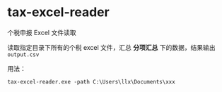 # tax-excel-reader

个税申报 Excel 文件读取

读取指定目录下所有的个税 excel 文件，汇总 **分项汇总** 下的数据，结果输出 `output.csv`

用法：

`tax-excel-reader.exe -path C:\Users\llx\Documents\xxx`
